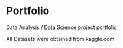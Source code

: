 # Portfolio
Data Analysis / Data Science project portfolio


All Datasets were obtained from kaggle.com
